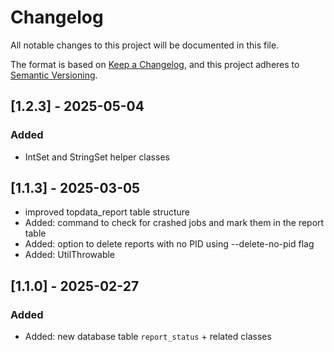 # Changelog
All notable changes to this project will be documented in this file.

The format is based on [Keep a Changelog](https://keepachangelog.com/en/1.0.0/),
and this project adheres to [Semantic Versioning](https://semver.org/spec/v2.0.0.html).

## [1.2.3] - 2025-05-04
### Added
- IntSet and StringSet helper classes


## [1.1.3] - 2025-03-05
- improved topdata_report table structure
- Added: command to check for crashed jobs and mark them in the report table
- Added: option to delete reports with no PID using --delete-no-pid flag
- Added: UtilThrowable


## [1.1.0] - 2025-02-27
### Added
- Added: new database table `report_status` + related classes

